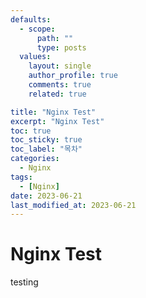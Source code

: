 ```yaml
---
defaults:
  - scope:
      path: ""
      type: posts
  values:
    layout: single
    author_profile: true
    comments: true
    related: true

title: "Nginx Test"
excerpt: "Nginx Test"
toc: true
toc_sticky: true
toc_label: "목차"
categories:
  - Nginx
tags:
  - [Nginx]
date: 2023-06-21
last_modified_at: 2023-06-21
---
```

# Nginx Test

testing
